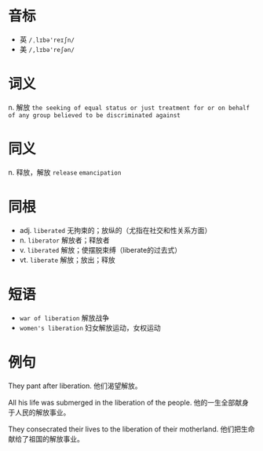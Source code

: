 # 音标

- 英 `/ˌlɪbə'reɪʃn/`
- 美 `/,lɪbə'reʃən/`

# 词义

n. 解放
`the seeking of equal status or just treatment for or on behalf of any group believed to be discriminated against`

# 同义

n. 释放，解放
`release` `emancipation`

# 同根

- adj. `liberated` 无拘束的；放纵的（尤指在社交和性关系方面）
- n. `liberator` 解放者；释放者
- v. `liberated` 解放；使摆脱束缚（liberate的过去式）
- vt. `liberate` 解放；放出；释放

# 短语

- `war of liberation` 解放战争
- `women's liberation` 妇女解放运动，女权运动

# 例句

They pant after liberation.
他们渴望解放。

All his life was submerged in the liberation of the people.
他的一生全部献身于人民的解放事业。

They consecrated their lives to the liberation of their motherland.
他们把生命献给了祖国的解放事业。


